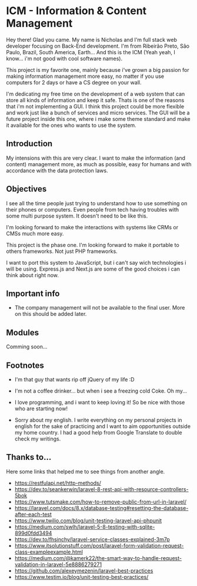 # ICM - Information & Content Management

Hey there! Glad you came. My name is Nicholas and I'm full stack web developer
focusing on Back-End development. I'm from Ribeirão Preto, São Paulo, Brazil,
South America, Earth... And this is the ICM (Yeah yeah, I
know... i'm not good with cool software names).

This project is my favorite one, mainly because i've grown a big passion for
making information management more easy, no matter if you use computers for 2
days or have a CS degree on your wall.

I'm dedicating my free time on the development of a web system that can store
all kinds of information and keep it safe. Thats is one of the reasons that i'm
not implementing a GUI. I think this project could be more flexible and work
just like a bunch of services and micro services. The GUI will be a future
project inside this one, where i make some theme standard and make it available
for the ones who wants to use the system.

## Introduction

My intensions with this are very clear. I want to make the information (and
content) management more, as much as possible, easy for humans and with
accordance with the data protection laws.

## Objectives

I see all the time people just trying to understand how to use something on
their phones or computers. Even people from tech having troubles with some
multi purpose system. It doesn't need to be like this.

I'm looking forward to make the interactions with systems like CRMs or CMSs
much more easy.

This project is the phase one. I'm looking forward to make it portable to
others frameworks. Not just PHP frameworks.

I want to port this system to JavaScript, but i can't say wich technologies
i will be using. Express.js and Next.js are some of the good choices i can
think about right now.

## Important info

- The company management will not be available to the final user. More on this
should be added later.

## Modules

Comming soon...

## Footnotes

- I'm that guy that wants rip off jQuery of my life :D

- I'm not a coffee drinker... but when i see a freezing cold Coke. Oh my...

- I love programming, and i want to keep loving it! So be nice with those who
are starting now!

- Sorry about my english. I write everything on my personal projects in english
for the sake of practicing and I want to aim opportunities outside my home
country. I had a good help from Google Translate to double check my writings.

## Thanks to...

Here some links that helped me to see things from another angle.

- https://restfulapi.net/http-methods/
- https://dev.to/seankerwin/laravel-8-rest-api-with-resource-controllers-5bok
- https://www.tutsmake.com/how-to-remove-public-from-url-in-laravel/
- https://laravel.com/docs/8.x/database-testing#resetting-the-database-after-each-test
- https://www.twilio.com/blog/unit-testing-laravel-api-phpunit
- https://medium.com/swlh/laravel-5-8-testing-with-sqlite-899d0fdd3494
- https://dev.to/fhsinchy/laravel-service-classes-explained-3m7p
- https://www.itsolutionstuff.com/post/laravel-form-validation-request-class-exampleexample.html
- https://medium.com/@kamerk22/the-smart-way-to-handle-request-validation-in-laravel-5e8886279271
- https://github.com/alexeymezenin/laravel-best-practices
- https://www.testim.io/blog/unit-testing-best-practices/